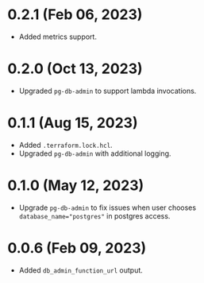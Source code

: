 # 0.2.1 (Feb 06, 2023)
* Added metrics support.

# 0.2.0 (Oct 13, 2023)
* Upgraded `pg-db-admin` to support lambda invocations.

# 0.1.1 (Aug 15, 2023)
* Added `.terraform.lock.hcl`.
* Upgraded `pg-db-admin` with additional logging.

# 0.1.0 (May 12, 2023)
* Upgrade `pg-db-admin` to fix issues when user chooses `database_name="postgres"` in postgres access.

# 0.0.6 (Feb 09, 2023)
* Added `db_admin_function_url` output.
